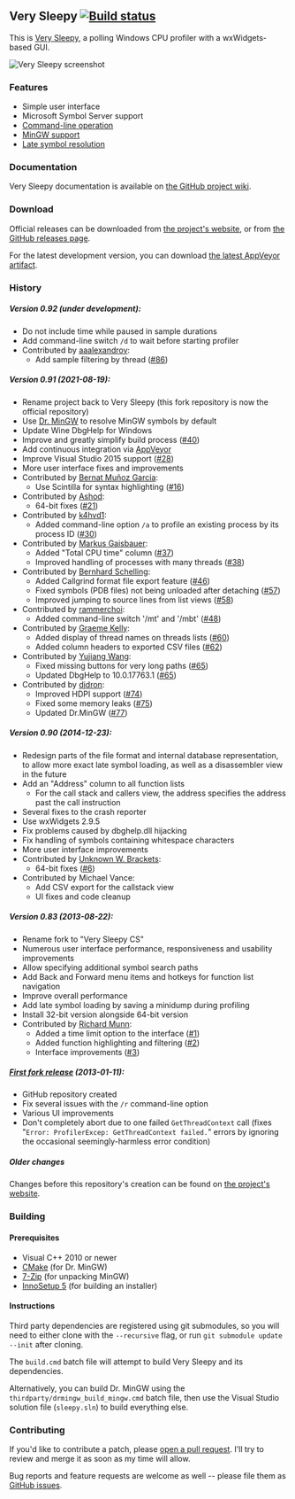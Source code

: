 ﻿Very Sleepy [![Build status](https://ci.appveyor.com/api/projects/status/5gf55tjd7mc80b05/branch/master?svg=true)](https://ci.appveyor.com/project/CyberShadow/verysleepy/branch/master)
-----------

This is [Very Sleepy](http://www.codersnotes.com/sleepy), a polling Windows CPU profiler with a wxWidgets-based GUI.

![Very Sleepy screenshot](https://dump.thecybershadow.net/12df19e403014f88f368da4c2d2482a2/1.png)

### Features

* Simple user interface
* Microsoft Symbol Server support
* [Command-line operation](https://github.com/VerySleepy/verysleepy/wiki/Command-Line-Usage)
* [MinGW support](https://github.com/VerySleepy/verysleepy/wiki/Profiling-MinGW-Programs)
* [Late symbol resolution](https://github.com/VerySleepy/verysleepy/wiki/Late-Symbol-Resolution)

### Documentation

Very Sleepy documentation is available on [the GitHub project wiki](https://github.com/VerySleepy/verysleepy/wiki).

### Download

Official releases can be downloaded from [the project's website](http://www.codersnotes.com/sleepy), or from [the GitHub releases page](https://github.com/VerySleepy/verysleepy/releases).

For the latest development version, you can download [the latest AppVeyor artifact](https://ci.appveyor.com/api/projects/CyberShadow/verysleepy/artifacts/setup.exe?branch=master).

### History

##### Version 0.92 (under development):

* Do not include time while paused in sample durations
* Add command-line switch `/d` to wait before starting profiler
* Contributed by [aaalexandrov](https://github.com/aaalexandrov):
    * Add sample filtering by thread ([#86](https://github.com/VerySleepy/verysleepy/pull/86))

##### Version 0.91 (2021-08-19):

* Rename project back to Very Sleepy (this fork repository is now the official repository)
* Use [Dr. MinGW](https://github.com/jrfonseca/drmingw) to resolve MinGW symbols by default
* Update Wine DbgHelp for Windows
* Improve and greatly simplify build process ([#40](https://github.com/VerySleepy/verysleepy/pull/40))
* Add continuous integration via [AppVeyor](https://ci.appveyor.com/project/CyberShadow/verysleepy)
* Improve Visual Studio 2015 support ([#28](https://github.com/VerySleepy/verysleepy/issues/28))
* More user interface fixes and improvements
* Contributed by [Bernat Muñoz Garcia](https://github.com/shashClp):
    * Use Scintilla for syntax highlighting ([#16](https://github.com/VerySleepy/verysleepy/pull/16))
* Contributed by [Ashod](https://github.com/Ashod):
    * 64-bit fixes ([#21](https://github.com/VerySleepy/verysleepy/pull/21))
* Contributed by [k4hvd1](https://github.com/k4hvd1):
    * Added command-line option `/a` to profile an existing process by its process ID ([#30](https://github.com/VerySleepy/verysleepy/pull/30))
* Contributed by [Markus Gaisbauer](https://github.com/quijote):
    * Added "Total CPU time" column ([#37](https://github.com/VerySleepy/verysleepy/pull/37))
    * Improved handling of processes with many threads ([#38](https://github.com/VerySleepy/verysleepy/pull/38))
* Contributed by [Bernhard Schelling](https://github.com/schellingb):
    * Added Callgrind format file export feature ([#46](https://github.com/VerySleepy/verysleepy/pull/46))
    * Fixed symbols (PDB files) not being unloaded after detaching ([#57](https://github.com/VerySleepy/verysleepy/pull/57))
    * Improved jumping to source lines from list views ([#58](https://github.com/VerySleepy/verysleepy/pull/58))
* Contributed by [rammerchoi](https://github.com/RammerChoi):
    * Added command-line switch '/mt' and '/mbt' ([#48](https://github.com/VerySleepy/verysleepy/pull/48))
* Contributed by [Graeme Kelly](https://github.com/graemekelly):
    * Added display of thread names on threads lists ([#60](https://github.com/VerySleepy/verysleepy/pull/60))
    * Added column headers to exported CSV files ([#62](https://github.com/VerySleepy/verysleepy/pull/62))
* Contributed by [Yujiang Wang](https://github.com/AlanIWBFT):
    * Fixed missing buttons for very long paths ([#65](https://github.com/VerySleepy/verysleepy/pull/65))
    * Updated DbgHelp to 10.0.17763.1 ([#65](https://github.com/VerySleepy/verysleepy/pull/65))
* Contributed by [djdron](https://github.com/djdron):
    * Improved HDPI support ([#74](https://github.com/VerySleepy/verysleepy/pull/74))
    * Fixed some memory leaks ([#75](https://github.com/VerySleepy/verysleepy/pull/75))
    * Updated Dr.MinGW ([#77](https://github.com/VerySleepy/verysleepy/pull/77))

##### Version 0.90 (2014-12-23):

* Redesign parts of the file format and internal database representation, to allow more exact late symbol loading, as well as a disassembler view in the future
* Add an "Address" column to all function lists
  * For the call stack and callers view, the address specifies the address past the call instruction
* Several fixes to the crash reporter
* Use wxWidgets 2.9.5
* Fix problems caused by dbghelp.dll hijacking
* Fix handling of symbols containing whitespace characters
* More user interface improvements
* Contributed by [Unknown W. Brackets](https://github.com/unknownbrackets):
    * 64-bit fixes ([#6](https://github.com/VerySleepy/verysleepy/pull/6))
* Contributed by Michael Vance:
    * Add CSV export for the callstack view
    * UI fixes and code cleanup

##### Version 0.83 (2013-08-22):

* Rename fork to "Very Sleepy CS"
* Numerous user interface performance, responsiveness and usability improvements
* Allow specifying additional symbol search paths
* Add Back and Forward menu items and hotkeys for function list navigation
* Improve overall performance
* Add late symbol loading by saving a minidump during profiling
* Install 32-bit version alongside 64-bit version
* Contributed by [Richard Munn](https://github.com/benjymous):
    * Added a time limit option to the interface ([#1](https://github.com/VerySleepy/verysleepy/pull/1))
    * Added function highlighting and filtering ([#2](https://github.com/VerySleepy/verysleepy/pull/2))
    * Interface improvements ([#3](https://github.com/VerySleepy/verysleepy/pull/3))

##### [First fork release](http://blog.thecybershadow.net/2013/01/11/very-sleepy-fork/) (2013-01-11):

* GitHub repository created
* Fix several issues with the `/r` command-line option
* Various UI improvements
* Don't completely abort due to one failed `GetThreadContext` call (fixes "`Error: ProfilerExcep: GetThreadContext failed.`" errors by ignoring the occasional seemingly-harmless error condition)

##### Older changes

Changes before this repository's creation can be found on [the project's website](http://www.codersnotes.com/programs/sleepy).

### Building

#### Prerequisites

* Visual C++ 2010 or newer
* [CMake](https://cmake.org/) (for Dr. MinGW)
* [7-Zip](http://www.7-zip.org/) (for unpacking MinGW)
* [InnoSetup 5](http://www.jrsoftware.org/isinfo.php) (for building an installer)

#### Instructions

Third party dependencies are registered using git submodules, so you will need to either clone with the `--recursive` flag, or run `git submodule update --init` after cloning.

The `build.cmd` batch file will attempt to build Very Sleepy and its dependencies.

Alternatively, you can build Dr. MinGW using the `thirdparty/drmingw_build_mingw.cmd` batch file, then use the Visual Studio solution file (`sleepy.sln`) to build everything else.

### Contributing

If you'd like to contribute a patch, please [open a pull request](https://github.com/VerySleepy/verysleepy/pulls). I'll try to review and merge it as soon as my time will allow.

Bug reports and feature requests are welcome as well -- please file them as [GitHub issues](https://github.com/VerySleepy/verysleepy/issues).
